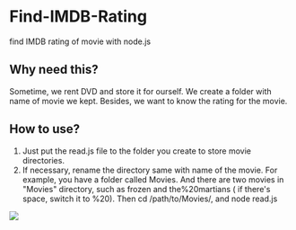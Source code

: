 # Find-IMDB-Rating
find IMDB rating of movie with node.js

## Why need this?
Sometime, we rent DVD and store it for ourself.
We create a folder with name of movie we kept.
Besides, we want to know the rating for the movie.

## How to use?
1. Just put the read.js file to the folder you create to store movie directories.
1. If necessary, rename the directory same with name of the movie.
For example, you have a folder called Movies. And there are two movies in "Movies" directory, such as frozen and the%20martians ( if there's space, switch it to %20).
Then cd /path/to/Movies/, and node read.js

![](https://drive.google.com/open?id=0B9iJ0-m_E_GPdHlleFdteEdvS3c)
